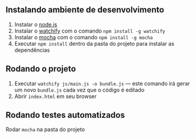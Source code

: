 ## Instalando ambiente de desenvolvimento
1. Instalar o [node.js](https://nodejs.org/en/)
2. Instalar o [watchify](https://github.com/substack/watchify) com o comando `npm install -g watchify`
3. Instalar o [mocha](https://mochajs.org/) com o comando `npm install -g mocha`
3. Executar `npm install` dentro da pasta do projeto para instalar as dependências

## Rodando o projeto
1. Executar `watchify js/main.js -o bundle.js` — este comando irá gerar um novo `bundle.js` cada vez que o código é editado
2. Abrir `index.html` em seu browser

## Rodando testes automatizados
Rodar `mocha` na pasta do projeto
